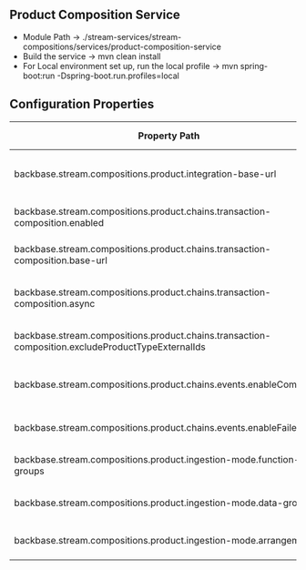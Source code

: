 ## Product Composition Service

- Module Path -> ./stream-services/stream-compositions/services/product-composition-service
- Build the service -> mvn clean install
- For Local environment set up, run the local profile -> mvn spring-boot:run -Dspring-boot.run.profiles=local

## Configuration Properties

| Property Path                                                                                     | Property Description                                      |
| ------------------------------------------------------------------------------------------------- | --------------------------------------------------------- |
| backbase.stream.compositions.product.integration-base-url                                         | The Integration base url, which pulls the data from core  |
| backbase.stream.compositions.product.chains.transaction-composition.enabled                       | The toggle for chaining to be enabled/disabled            |
| backbase.stream.compositions.product.chains.transaction-composition.base-url                      | The transaction composition service base url              |
| backbase.stream.compositions.product.chains.transaction-composition.async                         | The toggle for composition chaining to be async or sync   |
| backbase.stream.compositions.product.chains.transaction-composition.excludeProductTypeExternalIds | The Product Types to be excluded during chaining          |
| backbase.stream.compositions.product.chains.events.enableCompleted                                | The toggle for enabling events on composition completion  |
| backbase.stream.compositions.product.chains.events.enableFailed                                   | The toggle for enabling events on composition failure     |
| backbase.stream.compositions.product.ingestion-mode.function-groups                               | The Ingestion mode for function groups \[UPSERT,REPLACE\] |
| backbase.stream.compositions.product.ingestion-mode.data-groups                                   | The Ingestion mode for data groups \[UPSERT,REPLACE\]     |
| backbase.stream.compositions.product.ingestion-mode.arrangements                                  | The Ingestion mode for arrangments \[UPSERT,REPLACE\]     |
